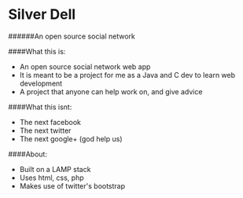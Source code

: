 # Silver Dell
######An open source social network

####What this is:
- An open source social network web app
- It is meant to be a project for me as a Java and C dev to learn web development
- A project that anyone can help work on, and give advice

####What this isnt:
- The next facebook
- The next twitter
- The next google+ (god help us)

####About:
- Built on a LAMP stack
- Uses html, css, php
- Makes use of twitter's bootstrap

